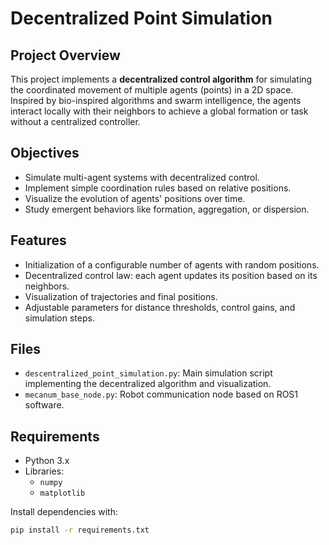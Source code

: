 # Decentralized Point Simulation

## Project Overview
This project implements a **decentralized control algorithm** for simulating the coordinated movement of multiple agents (points) in a 2D space. Inspired by bio-inspired algorithms and swarm intelligence, the agents interact locally with their neighbors to achieve a global formation or task without a centralized controller.

## Objectives
- Simulate multi-agent systems with decentralized control.
- Implement simple coordination rules based on relative positions.
- Visualize the evolution of agents' positions over time.
- Study emergent behaviors like formation, aggregation, or dispersion.

## Features
- Initialization of a configurable number of agents with random positions.
- Decentralized control law: each agent updates its position based on its neighbors.
- Visualization of trajectories and final positions.
- Adjustable parameters for distance thresholds, control gains, and simulation steps.

## Files
- `descentralized_point_simulation.py`: Main simulation script implementing the decentralized algorithm and visualization.
- `mecanum_base_node.py`: Robot communication node based on ROS1 software.


## Requirements
- Python 3.x
- Libraries:
  - `numpy`
  - `matplotlib`

Install dependencies with:
```bash
pip install -r requirements.txt
